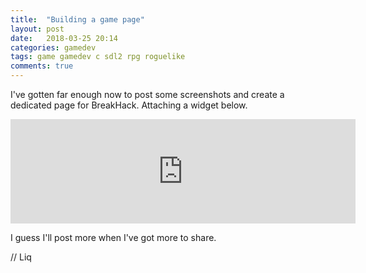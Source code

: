 ```yaml
---
title:  "Building a game page"
layout: post
date:   2018-03-25 20:14
categories: gamedev
tags: game gamedev c sdl2 rpg roguelike
comments: true
---
```

I've gotten far enough now to post some screenshots and create a
dedicated page for BreakHack. Attaching a widget below.

<iframe src="https://itch.io/embed/238355?bg_color=444444&amp;fg_color=c4c4c4&amp;link_color=686868&amp;border_color=000000" width="552" height="167" frameborder="0"></iframe>

I guess I'll post more when I've got more to share.

// Liq
